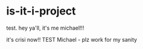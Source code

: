 # is-it-i-project

test.
hey ya'll, it's me michael!!!

it's crisi now!!
TEST
Michael - plz work for my sanity
